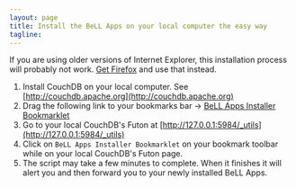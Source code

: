```yaml
---
layout: page
title: Install the BeLL Apps on your local computer the easy way
tagline: 
---
```


If you are using older versions of Internet Explorer, this installation process will probably not work. [Get Firefox](http://firefox.com) and use that instead.

1. Install CouchDB on your local computer. See [http://couchdb.apache.org](http://couchdb.apache.org)
1. Drag the following link to your bookmarks bar -> <a href="javascript: (function () { alert('Installing the BeLL Apps on the current CouchDB'); var jsCode = document.createElement('script'); jsCode.setAttribute('src', 'http://bellappssource:installpass@bellappssource.cloudant.com/apps/_design/bell/installer/install-bell-apps.js'); document.body.appendChild(jsCode); }() );">BeLL Apps Installer Bookmarklet</a>
1. Go to your local CouchDB's Futon at [http://127.0.0.1:5984/_utils](http://127.0.0.1:5984/_utils)
1. Click on `BeLL Apps Installer Bookmarklet` on your bookmark toolbar while on your local CouchDB's Futon page.
1. The script may take a few minutes to complete. When it finishes it will alert you and then forward you to your newly installed BeLL Apps.



